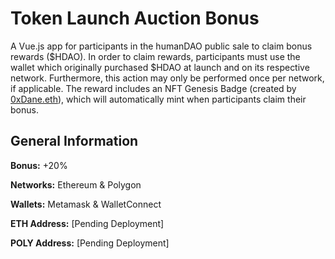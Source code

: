 # Token Launch Auction Bonus

A Vue.js app for participants in the humanDAO public sale to claim bonus rewards ($HDAO). In order to claim rewards, participants must use the wallet which originally purchased $HDAO at launch and on its respective network. Furthermore,  this action may only be performed once per network, if applicable. The reward includes an NFT Genesis Badge (created by [0xDane.eth](https://twitter.com/Cre8vDane)), which will automatically mint when participants claim their bonus.

## General Information

**Bonus:** +20%

**Networks:** Ethereum & Polygon

**Wallets:** Metamask & WalletConnect

**ETH Address:** [Pending Deployment]

**POLY Address:** [Pending Deployment]
